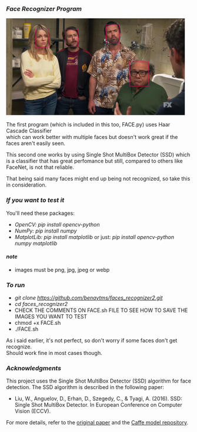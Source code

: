 ### ***Face Recognizer Program***  

![the gang gets recognized](image.png)

The first program (which is included in this too, FACE.py) uses Haar Cascade Classifier  
which can work better with multiple faces but doesn't work great if the faces aren't easily seen.

This second one works by using Single Shot MultiBox Detector (SSD)
which is a classifier that has great perfomance but still, compared to others
like FaceNet, is not that reliable.  

That being said many faces might end up being not recognized, so take this
in consideration.


### ***If you want to test it***  
You'll need these packages:  
* *OpenCV: pip install opencv-python*  
* *NumPy: pip install numpy*
* *MatplotLib: pip install matplotlib*
or just: *pip install opencv-python numpy matplotlib*

#### *note*
* images must be png, jpg, jpeg or webp

### ***To run***
* *git clone https://github.com/benaytms/faces_recognizer2.git*
* *cd faces_recognizer2*
* CHECK THE COMMENTS ON FACE.sh FILE TO SEE HOW TO SAVE THE IMAGES YOU WANT TO TEST
* chmod +x FACE.sh
* ./FACE.sh

As i said earlier, it's not perfect, so don't worry if some faces don't get recognize.  
Should work fine in most cases though.

### ***Acknowledgments***

This project uses the Single Shot MultiBox Detector (SSD) algorithm for face detection. The SSD algorithm is described in the following paper:

- Liu, W., Anguelov, D., Erhan, D., Szegedy, C., & Tyagi, A. (2016). SSD: Single Shot MultiBox Detector. In European Conference on Computer Vision (ECCV).

For more details, refer to the [original paper](https://arxiv.org/abs/1512.02325) and the [Caffe model repository](https://github.com/weiliu89/caffe/tree/ssd).
